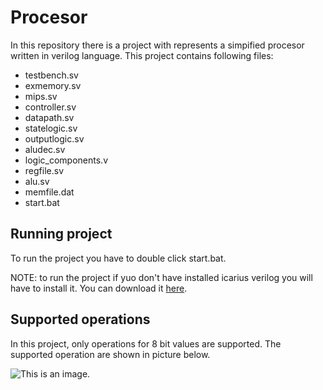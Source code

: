 # Procesor
In this repository there is a project with represents a simpified procesor written in verilog language.
This project contains following files:
- testbench.sv
- exmemory.sv
- mips.sv
- controller.sv
- datapath.sv
- statelogic.sv
- outputlogic.sv
- aludec.sv
- logic_components.v
- regfile.sv
- alu.sv
- memfile.dat
- start.bat

## Running project
To run the project you have to double click start.bat.

NOTE: to run the project if yuo don't have installed icarius verilog you will have to install it. You can download it  [here](http://bleyer.org/icarus/).

## Supported operations
In this project, only operations for 8 bit values are supported. The supported operation are shown in picture below.

![This is an image.](https://github.com/ArsicAntonijo/procesor/photos/supportedOperations.png)
